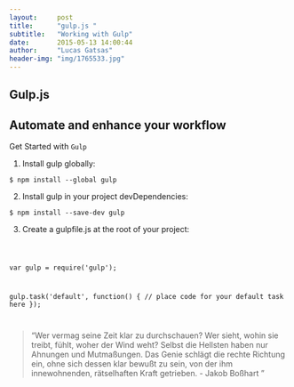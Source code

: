 ```yaml
---
layout:     post
title:      "gulp.js "
subtitle:   "Working with Gulp"
date:       2015-05-13 14:00:44
author:     "Lucas Gatsas"
header-img: "img/1765533.jpg"
---
```

<h2 class="section-heading">Gulp.js</h2>
<h2 class="section-heading">Automate and enhance your workflow</h2>


Get Started with <code>Gulp</code> 

1. Install gulp globally:

<code>$ npm install --global gulp</code>


2. Install gulp in your project devDependencies:

<code>$ npm install --save-dev gulp</code>


3. Create a gulpfile.js at the root of your project:



<code>

var gulp = require('gulp');

gulp.task('default', function() {
  // place code for your default task here
});



</code>

<blockquote>
“Wer vermag seine Zeit klar zu durchschauen? Wer sieht, wohin sie treibt, fühlt, woher der Wind weht? Selbst die Hellsten haben nur Ahnungen und Mutmaßungen. Das Genie schlägt die rechte Richtung ein, ohne sich dessen klar bewußt zu sein, von der ihm innewohnenden, rätselhaften Kraft getrieben. - Jakob Boßhart  ” 
</blockquote>


